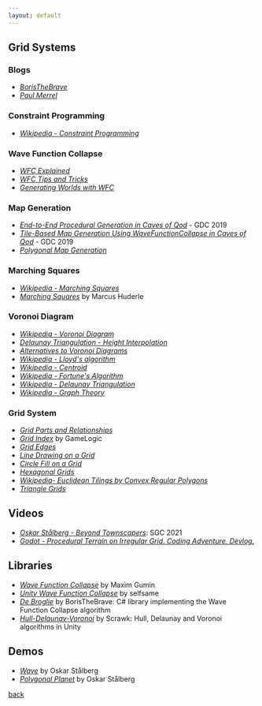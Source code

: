```yaml
---
layout: default
---
```


## Grid Systems

### Blogs

* _[BorisTheBrave](https://www.boristhebrave.com/)_
* _[Paul Merrel](https://paulmerrell.org/model-synthesis/)_

### Constraint Programming

* _[Wikipedia - Constraint Programming](https://en.wikipedia.org/wiki/Constraint_programming)_

### Wave Function Collapse

* _[WFC Explained](https://www.boristhebrave.com/2020/04/13/wave-function-collapse-explained/)_
* _[WFC Tips and Tricks](https://www.boristhebrave.com/2020/02/08/wave-function-collapse-tips-and-tricks/)_
* _[Generating Worlds with WFC](https://www.procjam.com/tutorials/wfc/)_

### Map Generation

* _[End-to-End Procedural Generation in Caves of Qod](https://www.gdcvault.com/play/1026313/Math-for-Game-Developers-End)_ - GDC 2019
* _[Tile-Based Map Generation Using WaveFunctionCollapse in Caves of Qod](https://www.gdcvault.com/play/1026263/Math-for-Game-Developers-Tile)_ - GDC 2019
* _[Polygonal Map Generation](http://www-cs-students.stanford.edu/~amitp/game-programming/polygon-map-generation/)_

### Marching Squares

* _[Wikipedia - Marching Squares](https://en.wikipedia.org/wiki/Marching_squares)_
* _[Marching Squares](https://www.huderlem.com/demos/marchingsquares.html)_ by Marcus Huderle

### Voronoi Diagram

* _[Wikipedia - Voronoi Diagram](https://en.wikipedia.org/wiki/Voronoi_diagram)_
* _[Delaunay Triangulation - Height Interpolation](cs.uu.nl/geobook/interpolation.pdf)_
* _[Alternatives to Voronoi Diagrams](https://www.redblobgames.com/x/1721-voronoi-alternative/)_
* _[Wikipedia - Lloyd's algorithm](https://en.wikipedia.org/wiki/Lloyd's_algorithm)_
* _[Wikipedia - Centroid](https://en.wikipedia.org/wiki/Centroid#Centroid_of_polygon)_
* _[Wikipedia - Fortune's Algorithm](https://en.wikipedia.org/wiki/Fortune's_algorithm)_
* _[Wikipedia - Delaunay Triangulation](https://en.wikipedia.org/wiki/Delaunay_triangulation)_
* _[Wikipedia - Graph Theory](https://en.wikipedia.org/wiki/Graph_theory)_

### Grid System

* _[Grid Parts and Relationships](https://www.redblobgames.com/grids/parts/)_
* _[Grid Index](http://gamelogic.co.za/grids/documentation-contents/quick-start-tutorial/grid-index/)_ by GameLogic
* _[Grid Edges](https://www.redblobgames.com/grids/edges/)_
* _[Line Drawing on a Grid](https://www.redblobgames.com/grids/line-drawing.html)_
* _[Circle Fill on a Grid](https://www.redblobgames.com/grids/circle-drawing/)_
* _[Hexagonal Grids](https://www.redblobgames.com/grids/hexagons/)_
* _[Wikipedia- Euclidean Tilings by Convex Regular Polygons](https://en.wikipedia.org/wiki/Euclidean_tilings_by_convex_regular_polygons)_
* _[Triangle Grids](https://www.boristhebrave.com/2021/05/23/triangle-grids/)_

## Videos

* _[Oskar Stålberg - Beyond Townscapers](https://www.youtube.com/watch?v=Uxeo9c-PX-w)_: SGC 2021
* _[Godot - Procedural Terrain on Irregular Grid. Coding Adventure. Devlog.](https://www.youtube.com/watch?v=Jm3pLya3d9c)_

## Libraries

* _[Wave Function Collapse](https://github.com/mxgmn/WaveFunctionCollapse)_ by Maxim Gumin
* _[Unity Wave Function Collapse](https://selfsame.itch.io/unitywfc)_ by selfsame
* _[De Broglie](https://github.com/BorisTheBrave/DeBroglie)_ by BorisTheBrave: C# library implementing the Wave Function Collapse algorithm
* _[Hull-Delaunay-Voronoi](https://github.com/Scrawk/Hull-Delaunay-Voronoi)_ by Scrawk: Hull, Delaunay and Voronoi algorithms in Unity

## Demos

* _[Wave](https://oskarstalberg.com/game/wave/wave.html)_ by Oskar Stålberg
* _[Polygonal Planet](https://oskarstalberg.com/game/planet/planet.html)_ by Oskar Stålberg

[back](../)
